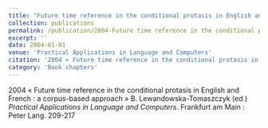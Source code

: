 ```yaml
---
title: "Future time reference in the conditional protasis in English and French : a corpus-based approach"
collection: publications
permalink: /publication/2004-Future time reference in the conditional protasis in English and French  a corpus-based approach
excerpt: ''
date: 2004-01-01
venue: 'Practical Applications in Language and Computers'
citation: '2004 « Future time reference in the conditional protasis in English and French : a corpus-based approach » B. Lewandowska-Tomaszczyk (ed.) <i>Practical Applications in Language and Computers</i>. Frankfurt am Main : Peter Lang. 209-217'
category: 'Book chapters'
---
```

2004 « Future time reference in the conditional protasis in English and French : a corpus-based approach » B. Lewandowska-Tomaszczyk (ed.) <i>Practical Applications in Language and Computers</i>. Frankfurt am Main : Peter Lang. 209-217